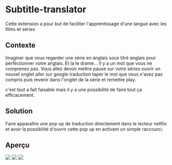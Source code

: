 # Subtitle-translator
Cette extension a pour but de faciliter l'apprentissage d'une langue avec les films et séries

## Contexte
Imaginer que vous regarder une série en anglais sous titré anglais pour perféctionner votre anglais.
Et la le drame... Il y a un mot que vous ne comprenez pas.
Vous allez devoir mettre pause sur votre séries ouvrir un nouvel onglet aller sur google traduction taper le mot que vous n'avez pas compris puis revenir
dans l'onglet de la série et remettre play.

c'est tout a fait faisable mais il y a une possibilité de faire tout ça efficacement.

## Solution
Faire apparaître une pop up de traduction directement dans le lecteur netflix et avoir la possibilité d'ouvrir cette pop up en activant un simple raccourci.

## Aperçu
<img src="https://cdn.discordapp.com/attachments/842494279900594216/1043591700297302057/telechargement.jpeg"/>

<img src="https://cdn.discordapp.com/attachments/842494279900594216/1043591700070813756/telechargement_2.jpeg"/>

<img src="https://cdn.discordapp.com/attachments/842494279900594216/1043591699823333447/telechargement_1.jpeg"/>

